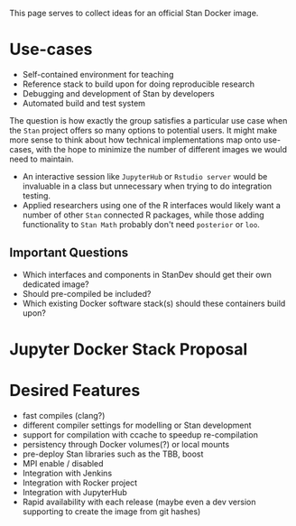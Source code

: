 This page serves to collect ideas for an official Stan Docker image. 

# Use-cases
- Self-contained environment for teaching
- Reference stack to build upon for doing reproducible research
- Debugging and development of Stan by developers
- Automated build and test system

The question is how exactly the group satisfies a particular use case when the `Stan` project offers so many options to potential users. It might make more sense to think about how technical implementations map onto use-cases, with the hope to minimize the number of different images we would need to maintain.

- An interactive session like `JupyterHub` or `Rstudio server` would be invaluable in a class but unnecessary when trying to do integration testing.
- Applied researchers using one of the R interfaces would likely want a number of other `Stan` connected R packages, while those adding functionality to `Stan Math` probably don't need `posterior` or `loo`.

## Important Questions
- Which interfaces and components in StanDev should get their own dedicated image?
- Should pre-compiled be included?
- Which existing Docker software stack(s) should these containers build upon?

# Jupyter Docker Stack Proposal


# Desired Features
- fast compiles (clang?)
- different compiler settings for modelling or Stan development
- support for compilation with ccache to speedup re-compilation 
- persistency through Docker volumes(?) or local mounts
- pre-deploy Stan libraries such as the TBB, boost
- MPI enable / disabled
- Integration with Jenkins
- Integration with Rocker project
- Integration with JupyterHub
- Rapid availability with each release (maybe even a dev version supporting to create the image from git hashes)
